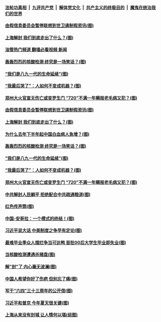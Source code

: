 ####  [法轮功真相](../../../../basic/blob/master/README.md?t=06040331) &nbsp;|&nbsp; [九评共产党](../../../../9ping.md/blob/master/README.md?t=06040331) &nbsp;|&nbsp; [解体党文化](../../../../jtdwh.md/blob/master/README.md?t=06040331)  &nbsp;|&nbsp; [共产主义的终极目的](../../../../gczydzjmd.md/blob/master/README.md?t=06040331) &nbsp;|&nbsp; [魔鬼在统治我们的世界](../../../../mgztzwmdsj.md/blob/master/README.md?t=06040331) 

#### [由假信息委员会暂停联想到世卫遏制假资讯(图)](../pages/p4/1007259.md?t=06040331) 

#### [上海解封 我们到底走出了什么？(图)](../pages/p4/1008126.md?t=06040331) 

#### [油管热门频道 翻墙必看视频 新闻](http://45.76.130.85:81/youtube.html?06040331)

#### [轰轰烈烈的核酸检测 终究是一场笑话？(图)](../pages/p4/1006921.md?t=06040331) 

#### [“我们是八九一代的生命延续”(图)](../pages/p4/1008141.md?t=06040331) 

#### [“我最后哭了”：人如何不变成机器？(图)](../pages/p4/1008128.md?t=06040331) 

#### [郑州大火官宣无伤亡或变罗生门 “720”不满一年瞒报老毛病又犯？(图)](../pages/p4/1008067.md?t=06040331) 


#### [由假信息委员会暂停联想到世卫遏制假资讯(图)](../pages/p4/1007259.md?t=06040331) 

#### [上海解封 我们到底走出了什么？(图)](../pages/p4/1008126.md?t=06040331) 

#### [为什么去年下半年起中国白血病人急增？(图)](../pages/p4/1008146.md?t=06040331) 

#### [轰轰烈烈的核酸检测 终究是一场笑话？(图)](../pages/p4/1006921.md?t=06040331) 

#### [“我们是八九一代的生命延续”(图)](../pages/p4/1008141.md?t=06040331) 

#### [“我最后哭了”：人如何不变成机器？(图)](../pages/p4/1008128.md?t=06040331) 

#### [郑州大火官宣无伤亡或变罗生门 “720”不满一年瞒报老毛病又犯？(图)](../pages/p4/1008067.md?t=06040331) 

#### [中共解封人民躺平 拒绝配合中共疏通粮道(图)](../pages/p4/1008075.md?t=06040331) 

#### [红色传声筒(图)](../pages/p4/1008074.md?t=06040331) 

#### [中国-安哥拉：一个模式的终结！(图)](../pages/p4/1008071.md?t=06040331) 


#### [习近平说大话 中美制度之争早有定论(图)](../pages/p4/1008077.md?t=06040331) 

#### [最难毕业季众人摆烂争当可达鸭 首批00后大学生毕业即失业(图)](../pages/p4/1007967.md?t=06040331) 

#### [当核酸检测遭遇杀猪盘(图)](../pages/p4/1007981.md?t=06040331) 

#### [解”封”了 内心毫无波澜(图)](../pages/p4/1007980.md?t=06040331) 

#### [中国人希望你好了伤疤 但别忘了痛(图)](../pages/p4/1007979.md?t=06040331) 

#### [写于“六四”三十三周年的公开信(图)](../pages/p4/1007978.md?t=06040331) 

#### [习近平和普京 今年夏天很关键(图)](../pages/p4/1007960.md?t=06040331) 

#### [上海从来没有封城 让人情何以堪(组图)](../pages/p4/1007961.md?t=06040331) 

<img src='http://gfw-breaker.win/goodnews/indexes/p4.md' width='0px' height='0px'/>
